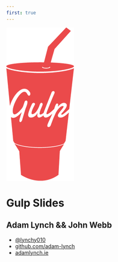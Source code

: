 ```yaml
---
first: true
---
```


![Gulp](images/gulp-2x.png)

# Gulp Slides

## Adam Lynch && John Webb

- [ @lynchy010 ]( http://twitter.com/lynchy010 )
- [ github.com/adam-lynch ](http://github.com/adam-lynch)
- [ adamlynch.ie ](http://adamlynch.ie)